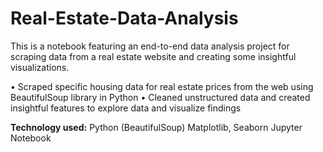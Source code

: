 # Real-Estate-Data-Analysis
This is a notebook featuring an end-to-end data analysis project for scraping data from a real estate website and creating some insightful visualizations.

•	Scraped specific housing data for real estate prices from the web using BeautifulSoup library in Python
•	Cleaned unstructured data and created insightful features to explore data and visualize findings

**Technology used:**
Python (BeautifulSoup)
Matplotlib, Seaborn
Jupyter Notebook
